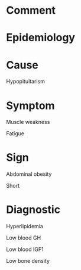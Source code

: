 # Comment

# Epidemiology

# Cause

Hypopituitarism

# Symptom

Muscle weakness

Fatigue

# Sign

Abdominal obesity

Short

# Diagnostic

Hyperlipidemia

Low blood GH

Low blood IGF1

Low bone density
